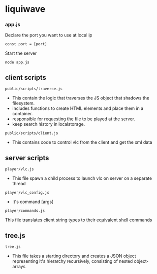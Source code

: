 # liquiwave

### app.js

Declare the port you want to use at local ip
```
const port = [port]
```
Start the server 
```
node app.js
```

## client scripts
```
public/scripts/traverse.js
```
- This contain the logic that traverses the JS object that shadows the filesystem.
- includes functions to create HTML elements and place them in a container. 
- responsible for requesting the file to be played at the server.
- keep search history in localstorage.
```
public/scripts/client.js
```
- This contains code to control vlc from the client and get the xml data
## server scripts
```
player/vlc.js
```
- This file spawn a child process to launch vlc on server on a separate thread
```
player/vlc_config.js
```
- It's command [args]
```
player/commands.js
```
This file translates client string types to their equivalent shell commands
## tree.js
```
tree.js
```
- This file takes a starting directory and creates a JSON object representing it's hierarchy recursively, consisting of nested object-arrays.
